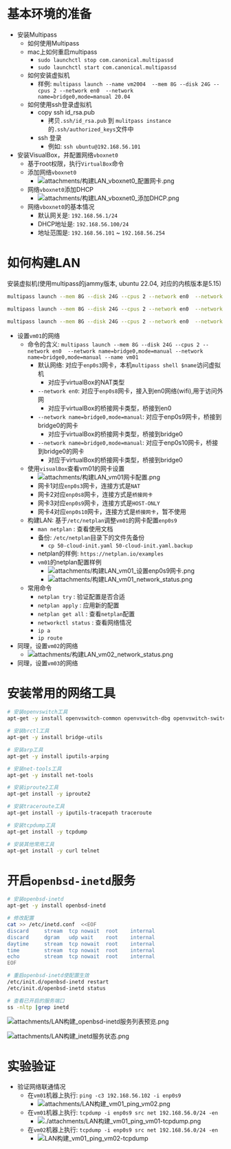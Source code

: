 # 基本环境的准备

- 安装Multipass
	- 如何使用Multipass
	- mac上如何重启multipass
		- `sudo launchctl stop com.canonical.multipassd`
		- `sudo launchctl start com.canonical.multipassd`
	- 如何安装虚拟机
		- 样例: `multipass launch --name vm2004  --mem 8G --disk 24G --cpus 2 --network en0  --network name=bridge0,mode=manual 20.04`
	- 如何使用ssh登录虚拟机
		- copy ssh id_rsa.pub
			- 拷贝`.ssh/id_rsa.pub` 到 `mulitpass instance`的`.ssh/authorized_keys`文件中
		- ssh 登录
			- 例如: `ssh ubuntu@192.168.56.101`
- 安装VisualBox，并配置网络`vboxnet0`
	- 基于root权限，执行`VirtualBox`命令
	- 添加网络`vboxnet0`
		- ![attachments/构建LAN_vboxnet0_配置网卡.png](attachments/构建LAN_vboxnet0_配置网卡.png)
	- 网络`vboxnet0`添加DHCP
		- ![attachments/构建LAN_vboxnet0_添加DHCP.png](attachments/构建LAN_vboxnet0_添加DHCP.png)
	- 网络`vboxnet0`的基本情况
		- 默认网关是: `192.168.56.1/24`
		- DHCP地址是: `192.168.56.100/24`
		- 地址范围是: `192.168.56.101` ~ `192.168.56.254`




# 如何构建LAN


安装虚拟机(使用multipass的jammy版本, ubuntu 22.04, 对应的内核版本是5.15)
```bash
multipass launch --mem 8G --disk 24G --cpus 2 --network en0  --network name=bridge0,mode=manual --network name=bridge0,mode=manual --name vm01

multipass launch --mem 8G --disk 24G --cpus 2 --network en0  --network name=bridge0,mode=manual --network name=bridge0,mode=manual --name vm02

multipass launch --mem 8G --disk 24G --cpus 2 --network en0  --network name=bridge0,mode=manual --network name=bridge0,mode=manual --name vm03
```



- 设置`vm01`的网络
	- 命令的含义: `multipass launch --mem 8G --disk 24G --cpus 2 --network en0  --network name=bridge0,mode=manual --network name=bridge0,mode=manual --name vm01`
		- 默认网络: 对应于`enp0s3`网卡，本机`multipass shell $name`访问虚拟机
			- 对应于virtualBox的NAT类型
		- `--network en0`: 对应于`enp0s8`网卡，接入到en0网络(wifi),用于访问外网
			- 对应于virtualBox的桥接网卡类型，桥接到en0
		- `--network name=bridge0,mode=manual`: 对应于enp0s9网卡，桥接到bridge0的网卡
			- 对应于virtualBox的桥接网卡类型，桥接到bridge0
		- `--network name=bridge0,mode=manual`: 对应于enp0s10网卡，桥接到bridge0的网卡
			- 对应于virtualBox的桥接网卡类型，桥接到bridge0
	- 使用`visualBox`查看vm01的网卡设置
        - ![attachments/构建LAN_vm01网卡配置.png](attachments/构建LAN_vm01网卡配置.png)
		- 网卡1对应`enp0s3`网卡，连接方式是`NAT`
		- 网卡2对应`enp0s8`网卡，连接方式是`桥接网卡`
		- 网卡3对应`enp0s9`网卡，连接方式是`HOST-ONLY`
		- 网卡4对应`enp0s10`网卡，连接方式是`桥接网卡`，暂不使用
	- 构建LAN: 基于`/etc/netplan`调整`vm01`的网卡配置`enp0s9`
		- `man netplan` : 查看使用文档
		- 备份: `/etc/netplan`目录下的文件先备份
			- `cp 50-cloud-init.yaml 50-cloud-init.yaml.backup`
		- netplan的样例: `https://netplan.io/examples`
		- `vm01`的netplan配置样例
			- ![attachments/构建LAN_vm01_设置enp0s9网卡.png](attachments/构建LAN_vm01_设置enp0s9网卡.png)
			- ![attachments/构建LAN_vm01_network_status.png](attachments/构建LAN_vm01_network_status.png)
	- 常用命令
		- `netplan try` : 验证配置是否合适
		- `netplan apply` : 应用新的配置
		- `netplan get all` : 查看`netplan`配置 
		- `networkctl status` : 查看网络情况
		- `ip a`
		- `ip route`
- 同理，设置`vm02`的网络
	- ![attachments/构建LAN_vm02_network_status.png](attachments/构建LAN_vm02_network_status.png)
- 同理，设置`vm03`的网络




# 安装常用的网络工具



```bash
# 安装openvswitch工具
apt-get -y install openvswitch-common openvswitch-dbg openvswitch-switch openvswitch-ipsec openvswitch-pki openvswitch-vtep

# 安装brctl工具
apt-get -y install bridge-utils

# 安装arp工具
apt-get -y install iputils-arping

# 安装net-tools工具
apt-get -y install net-tools 

# 安装iproute2工具
apt-get install -y iproute2

# 安装traceroute工具
apt-get install -y iputils-tracepath traceroute

# 安装tcpdump工具
apt-get install -y tcpdump

# 安装其他常用工具
apt-get install -y curl telnet 
```





# 开启`openbsd-inetd`服务


```bash
# 安装openbsd-inetd
apt-get -y install openbsd-inetd 

# 修改配置
cat >> /etc/inetd.conf  <<EOF
discard     stream  tcp nowait  root    internal 
discard     dgram   udp wait    root    internal 
daytime     stream  tcp nowait  root    internal 
time        stream  tcp nowait  root    internal 
echo        stream  tcp nowait  root    internal
EOF

# 重启openbsd-inetd使配置生效
/etc/init.d/openbsd-inetd restart
/etc/init.d/openbsd-inetd status

# 查看已开启的服务端口
ss -nltp |grep inetd
```

![attachments/LAN构建_openbsd-inetd服务列表预览.png](attachments/LAN构建_openbsd-inetd服务列表预览.png)


![attachments/LAN构建_inetd服务状态.png](attachments/LAN构建_inetd服务状态.png)

# 实验验证



- 验证网络联通情况
	- 在`vm01`机器上执行: `ping -c3 192.168.56.102 -i enp0s9`
		- ![attachments/LAN构建_vm01_ping_vm02.png](attachments/LAN构建_vm01_ping_vm02.png)
	- 在`vm01`机器上执行: `tcpdump -i enp0s9 src net 192.168.56.0/24 -en`
		- ![./attachments/LAN构建_vm01_ping_vm01-tcpdump.png](attachments/LAN构建_vm01_ping_vm01-tcpdump.png)
	- 在`vm02`机器上执行: `tcpdump -i enp0s9 src net 192.168.56.0/24 -en`
		- ![LAN构建_vm01_ping_vm02-tcpdump](attachments/LAN构建_vm01_ping_vm02-tcpdump.png)










